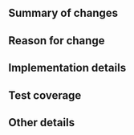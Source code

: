 ## Summary of changes

## Reason for change

## Implementation details

## Test coverage

## Other details
<!-- Fixes #{issue} -->


<!--  ⚠️ Note:

Where possible, please obtain 2 approvals prior to merging. Unless CODEOWNERS specifies otherwise, for external teams it is typically best to have one review from a team member, and one review from apm-dotnet. Trivial changes do not require 2 reviews.

MergeQueue is NOT enabled in this repository. If you have write access to the repo, the PR has 1-2 approvals (see above), and all of the required checks have passed, you can use the Squash and Merge button to merge the PR. If you don't have write access, or you need help, reach out in the #apm-dotnet channel in Slack.
-->
